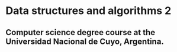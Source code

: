 # Data structures and algorithms 2
## Computer science degree course at the Universidad Nacional de Cuyo, Argentina.
